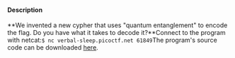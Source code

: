 #### Description

**We invented a new cypher that uses "quantum entanglement" to encode the flag. Do you have what it takes to decode it?**Connect to the program with netcat:`$ nc verbal-sleep.picoctf.net 61849`The program's source code can be downloaded [here](https://challenge-files.picoctf.net/c_verbal_sleep/90141f0e9372fecd46d0143f5be59d7d3369394eae1c41cb733a254a5a3201b9/quantum_scrambler.py).
